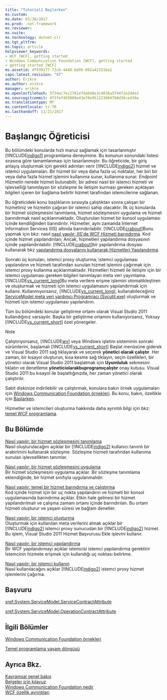 ```yaml
---
title: "Tutorial1 Başlarken"
ms.custom: 
ms.date: 03/30/2017
ms.prod: .net-framework
ms.reviewer: 
ms.suite: 
ms.technology: dotnet-clr
ms.tgt_pltfrm: 
ms.topic: article
helpviewer_keywords:
- WCF [WCF], getting started
- Windows Communication Foundation [WCF], getting started
- getting started [WCF]
ms.assetid: df939177-73cb-4440-bd95-092a421516a1
caps.latest.revision: "47"
author: Erikre
ms.author: erikre
manager: erikre
ms.openlocfilehash: 5f34ac7ec2761efda640e3c4838a5f44f2e244e2
ms.sourcegitcommit: 4f3fef493080a43e70e951223894768d36ce430a
ms.translationtype: MT
ms.contentlocale: tr-TR
ms.lasthandoff: 11/21/2017
---
```

# <a name="getting-started-tutorial"></a>Başlangıç Öğreticisi
Bu bölümdeki konularda hızlı maruz sağlamak için tasarlanmıştır [!INCLUDE[indigo1](../../../includes/indigo1-md.md)] programlama deneyimine. Bu konunun sonundaki listesi sırasına göre tamamlanması için tasarlanmıştır. Bu öğreticide, bir giriş anlayış oluşturmak için gerekli adımları verir [!INCLUDE[indigo2](../../../includes/indigo2-md.md)] hizmet ve istemci uygulamaları. Bir hizmet bir veya daha fazla uç noktalar, her biri bir veya daha fazla hizmet işlemini kullanıma sunar, kullanıma sunar. *Endpoint* Hizmetin nerede hizmet bulunabilir, bir adresi nasıl bir istemci hizmeti ve işlevselliği tanımlayan bir sözleşme ile iletişim kurması gereken açıklayan bilgileri içeren bir bağlama belirtir hizmet tarafından istemcilerine sağlanan.  
  
 Bu öğreticideki konu başlıklarını sırasıyla çalıştıktan sonra çalışan bir hizmetiniz ve hizmetin çağıran bir istemci sahip olacaktır. İlk üç konularda bir hizmet sözleşmesini tanımlama, hizmet sözleşmesini uygulama ve hizmet barındırmak nasıl açıklanmaktadır. Oluşturulan hizmet bir konsol uygulaması içinde kendiliğinden barındırılır. Hizmetler, aynı zamanda Internet Information Services (IIS) altında barındırılabilir. [!INCLUDE[crabout](../../../includes/crabout-md.md)]Bunu yapmak için bkz: nasıl [nasıl yapılır: IIS'de WCF Hizmeti barındırma](../../../docs/framework/wcf/feature-details/how-to-host-a-wcf-service-in-iis.md). Kod içinde hizmet yapılandırılan; Ancak, hizmetleri yapılandırma dosyasının içinde yapılandırılabilir. [!INCLUDE[crabout](../../../includes/crabout-md.md)]bir yapılandırma dosyası kullanarak bkz [yapılandırma dosyalarını kullanarak Hizmetleri Yapılandırma](../../../docs/framework/wcf/configuring-services-using-configuration-files.md).  
  
 Sonraki üç konuları, istemci proxy oluşturma, istemci uygulaması yapılandırın ve hizmeti tarafından sunulan hizmet işlemini çağırmak için istemci proxy kullanma açıklanmaktadır. Hizmetleri hizmeti ile iletişim için bir istemci uygulaması gereken bilgileri tanımlayan meta veri yayımlama. [!INCLUDE[vs_current_long](../../../includes/vs-current-long-md.md)]Bu meta verilere erişme işlemini otomatikleştiren ve oluşturmak ve hizmeti için istemci uygulamasını yapılandırmak için kullanır. Kullanmıyorsanız, [!INCLUDE[vs_current_long](../../../includes/vs-current-long-md.md)], kullanabileceğiniz [ServiceModel meta veri yardımcı Programracı (Svcutil.exe)](../../../docs/framework/wcf/servicemodel-metadata-utility-tool-svcutil-exe.md) oluşturmak ve hizmeti için istemci uygulaması yapılandırın.  
  
 Tüm bu bölümdeki konular geliştirme ortamı olarak Visual Studio 2011 kullandığınız varsayılır. Başka bir geliştirme ortamını kullanıyorsanız, Yoksay [!INCLUDE[vs_current_short](../../../includes/vs-current-short-md.md)] özel yönergeler.  
  
> [!NOTE]
>  Çalıştırıyorsanız, [!INCLUDE[wv](../../../includes/wv-md.md)] veya Windows işletim sisteminin sonraki sürümlerini, başlamalı [!INCLUDE[vs_current_short](../../../includes/vs-current-short-md.md)] Başlat menüsüne giderek ve Visual Studio 2011 sağ tıklayarak ve seçerek **yönetici olarak çalıştır**. Her zaman, bir kısayol oluşturun, kısa kesme sağ tıklayın, seçin özellikleri, bir yönetici olarak Visual Studio 2011 başlatmak için **Uyumluluk** sekmesini tıklatın ve denetleme **yöneticiolarakbuprogramıçalıştır** onay kutusu. Visual Studio 2011 bu kısayol ile başlattığınızda, her zaman yönetici olarak çalıştırılır.  
  
 Sabit diskinize indirilebilir ve çalıştırmak, konulara bakın örnek uygulamaları için [Windows Communication Foundation örnekleri](http://msdn.microsoft.com/en-us/8ec9d192-5d81-4f64-bfd3-90c5e5858c91). Bu konu, bakın, özellikle için [Başlarken](../../../docs/framework/wcf/samples/getting-started-sample.md).  
  
 Hizmetler ve istemcileri oluşturma hakkında daha ayrıntılı bilgi için bkz: [temel WCF programlama](../../../docs/framework/wcf/basic-wcf-programming.md).  
  
## <a name="in-this-section"></a>Bu Bölümde  
 [Nasıl yapılır: bir hizmet sözleşmesini tanımlama](../../../docs/framework/wcf/how-to-define-a-wcf-service-contract.md)  
 Nasıl oluşturulacağını açıklar bir [!INCLUDE[indigo2](../../../includes/indigo2-md.md)] kullanıcı tanımlı bir arabirimini kullanarak sözleşme. Sözleşme hizmeti tarafından kullanıma sunulan işlevsellikten tanımlar.  
  
 [Nasıl yapılır: bir hizmet sözleşmesini uygulama](../../../docs/framework/wcf/how-to-implement-a-wcf-contract.md)  
 Bir hizmet sözleşmesini uygulama açıklar. Bir sözleşme tanımlama eklendiğinde, bir hizmet sınıfıyla uygulanmalıdır.  
  
 [Nasıl yapılır: temel bir hizmet barındırma ve çalıştırma](../../../docs/framework/wcf/how-to-host-and-run-a-basic-wcf-service.md)  
 Kod içinde hizmet için bir uç nokta yapılandırın ve hizmeti bir konsol uygulamasında barındırma açıklar. Etkin hale gelmesi bir hizmet yapılandırılmalı ve çalışma zamanı ortamı içinde barındırılan. Bu ortam hizmeti oluşturur ve yaşam süresi ve bağlam denetler.  
  
 [Nasıl yapılır: bir istemci oluşturma](../../../docs/framework/wcf/how-to-create-a-wcf-client.md)  
 Oluşturmak için kullanılan meta verilerini almak açıklar bir [!INCLUDE[indigo2](../../../includes/indigo2-md.md)] istemci proxy sunucudan bir [!INCLUDE[indigo2](../../../includes/indigo2-md.md)] hizmet. Bu işlem, Visual Studio 2011 Hizmet Başvurusu Ekle işlevini kullanır.  
  
 [Nasıl yapılır: bir istemci yapılandırma](../../../docs/framework/wcf/how-to-configure-a-basic-wcf-client.md)  
 Bir WCF yapılandırmayı açıklar istemcisi istemci yapılandırma gerektirir İstemcinin hizmete erişmek için kullandığı uç noktası belirtme.  
  
 [Nasıl yapılır: bir istemci kullanın](../../../docs/framework/wcf/how-to-use-a-wcf-client.md)  
 Nasıl kullanılacağını açıklar [!INCLUDE[indigo2](../../../includes/indigo2-md.md)] istemci proxy hizmet işlemlerini çağırma.  
  
## <a name="reference"></a>Başvuru  
 <xref:System.ServiceModel.ServiceContractAttribute>  
  
 <xref:System.ServiceModel.OperationContractAttribute>  
  
## <a name="related-sections"></a>İlgili Bölümler  
 [Windows Communication Foundation örnekleri](http://msdn.microsoft.com/en-us/8ec9d192-5d81-4f64-bfd3-90c5e5858c91)  
  
 [Temel programlama yaşam döngüsü](../../../docs/framework/wcf/basic-programming-lifecycle.md)  
  
## <a name="see-also"></a>Ayrıca Bkz.  
 [Kavramsal genel bakış](../../../docs/framework/wcf/conceptual-overview.md)  
 [Belgeler için kılavuz](../../../docs/framework/wcf/guide-to-the-documentation.md)  
 [Windows Communication Foundation nedir](../../../docs/framework/wcf/whats-wcf.md)  
 [WCF özellik ayrıntıları](../../../docs/framework/wcf/feature-details/index.md)
